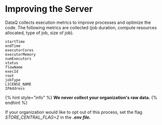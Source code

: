 # Improving the Server

DataQ collects execution metrics to improve processes and optimize the code. The following metrics are collected \(job duration, compute resources allocated, type of job, size of job\). 

```text
startTime
endTime
executorCores
executorMemory
numExecutors
status
flowName
execId
root
jobType
LICENSE_NAME
IPAddress
```

{% hint style="info" %}
**We never collect your organization's raw data.** 
{% endhint %}

If your organization would like to opt out of this process, set the flag _STORE\_CENTRAL\_FLAG=2_ in the _**.env file.**_

